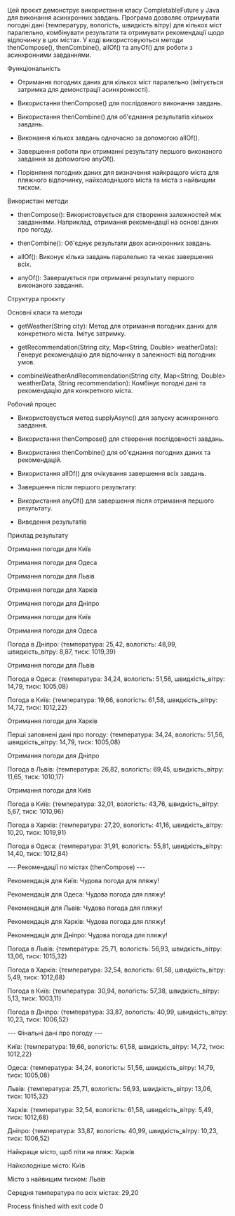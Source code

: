 Цей проєкт демонструє використання класу CompletableFuture у Java для виконання асинхронних завдань. Програма дозволяє отримувати погодні дані (температуру, вологість, швидкість вітру) 
для кількох міст паралельно, комбінувати результати та отримувати рекомендації щодо відпочинку в цих містах. У коді використовуються методи thenCompose(), thenCombine(), allOf() та 
anyOf() для роботи з асинхронними завданнями.

Функціональність

- Отримання погодних даних для кількох міст паралельно (імітується затримка для демонстрації асинхронності).

- Використання thenCompose() для послідовного виконання завдань.

- Використання thenCombine() для об'єднання результатів кількох завдань.

- Виконання кількох завдань одночасно за допомогою allOf().

- Завершення роботи при отриманні результату першого виконаного завдання за допомогою anyOf().

- Порівняння погодних даних для визначення найкращого міста для пляжного відпочинку, найхолоднішого міста та міста з найвищим тиском.

Використані методи

- thenCompose(): Використовується для створення залежностей між завданнями. Наприклад, отримання рекомендації на основі даних про погоду.

- thenCombine(): Об'єднує результати двох асинхронних завдань.

- allOf(): Виконує кілька завдань паралельно та чекає завершення всіх.

- anyOf(): Завершується при отриманні результату першого виконаного завдання.

Структура проєкту

Основні класи та методи

- getWeather(String city): Метод для отримання погодних даних для конкретного міста. Імітує затримку.

- getRecommendation(String city, Map<String, Double> weatherData): Генерує рекомендацію для відпочинку в залежності від погодних умов.

- combineWeatherAndRecommendation(String city, Map<String, Double> weatherData, String recommendation): Комбінує погодні дані та рекомендацію для конкретного міста.

Робочий процес

- Використовується метод supplyAsync() для запуску асинхронного завдання.

- Використання thenCompose() для створення послідовності завдань.

- Використання thenCombine() для об'єднання погодних даних та рекомендацій.

- Використання allOf() для очікування завершення всіх завдань.

- Завершення після першого результату:

- Використання anyOf() для завершення після отримання першого результату.

- Виведення результатів

Приклад результату

Отримання погоди для Київ

Отримання погоди для Одеса

Отримання погоди для Львів

Отримання погоди для Харків

Отримання погоди для Дніпро

Отримання погоди для Київ

Отримання погоди для Одеса

Погода в Дніпро: {температура: 25,42, вологість: 48,99, швидкість_вітру: 8,87, тиск: 1019,39}

Отримання погоди для Львів

Погода в Одеса: {температура: 34,24, вологість: 51,56, швидкість_вітру: 14,79, тиск: 1005,08}

Погода в Київ: {температура: 19,66, вологість: 61,58, швидкість_вітру: 14,72, тиск: 1012,22}

Отримання погоди для Харків

Перші заповнені дані про погоду: {температура: 34,24, вологість: 51,56, швидкість_вітру: 14,79, тиск: 1005,08}

Отримання погоди для Дніпро

Погода в Львів: {температура: 26,82, вологість: 69,45, швидкість_вітру: 11,65, тиск: 1010,17}

Отримання погоди для Київ

Погода в Київ: {температура: 32,01, вологість: 43,76, швидкість_вітру: 5,67, тиск: 1010,96}

Погода в Харків: {температура: 27,20, вологість: 41,16, швидкість_вітру: 10,20, тиск: 1019,91}

Погода в Одеса: {температура: 31,91, вологість: 55,81, швидкість_вітру: 14,40, тиск: 1012,84}

--- Рекомендації по містах (thenCompose) ---

Рекомендація для Київ: Чудова погода для пляжу!

Рекомендація для Одеса: Чудова погода для пляжу!

Рекомендація для Львів: Чудова погода для пляжу!

Рекомендація для Харків: Чудова погода для пляжу!

Рекомендація для Дніпро: Чудова погода для пляжу!

Погода в Львів: {температура: 25,71, вологість: 56,93, швидкість_вітру: 13,06, тиск: 1015,32}

Погода в Харків: {температура: 32,54, вологість: 61,58, швидкість_вітру: 5,49, тиск: 1012,68}

Погода в Київ: {температура: 30,94, вологість: 57,38, швидкість_вітру: 5,13, тиск: 1003,11}

Погода в Дніпро: {температура: 33,87, вологість: 40,99, швидкість_вітру: 10,23, тиск: 1006,52}

--- Фінальні дані про погоду ---

Київ: {температура: 19,66, вологість: 61,58, швидкість_вітру: 14,72, тиск: 1012,22}

Одеса: {температура: 34,24, вологість: 51,56, швидкість_вітру: 14,79, тиск: 1005,08}

Львів: {температура: 25,71, вологість: 56,93, швидкість_вітру: 13,06, тиск: 1015,32}

Харків: {температура: 32,54, вологість: 61,58, швидкість_вітру: 5,49, тиск: 1012,68}

Дніпро: {температура: 33,87, вологість: 40,99, швидкість_вітру: 10,23, тиск: 1006,52}

Найкраще місто, щоб піти на пляж: Харків

Найхолодніше місто: Київ

Місто з найвищим тиском: Львів

Середня температура по всіх містах: 29,20

Process finished with exit code 0
